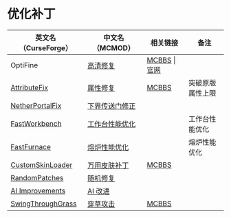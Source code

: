 # 优化补丁

| 英文名（CurseForge）                                                                | 中文名（MCMOD）                                        | 相关链接                                                                                   | 备注             |
| ----------------------------------------------------------------------------------- | ------------------------------------------------------ | ------------------------------------------------------------------------------------------ | ---------------- |
| OptiFine                                                                            | [高清修复](https://www.mcmod.cn/class/36.html)         | [MCBBS](https://www.mcbbs.net/thread-606019-1-1.html) \| [官网](https://optifine.net/home) |                  |
| [AttributeFix](https://www.curseforge.com/minecraft/mc-mods/attributefix)           | [属性修复](https://www.mcmod.cn/class/2264.html)       | [MCBBS](https://www.mcbbs.net/thread-939188-1-1.html)                                      | 突破原版属性上限 |
| [NetherPortalFix](https://www.curseforge.com/minecraft/mc-mods/netherportalfix)     | [下界传送门修正](https://www.mcmod.cn/class/811.html)  |                                                                                            |                  |
| [FastWorkbench](https://www.curseforge.com/minecraft/mc-mods/fastworkbench)         | [工作台性能优化](https://www.mcmod.cn/class/1486.html) |                                                                                            | 工作台性能优化   |
| [FastFurnace](https://www.curseforge.com/minecraft/mc-mods/fastfurnace)             | [熔炉性能优化](https://www.mcmod.cn/class/1485.html)   |                                                                                            | 熔炉性能优化     |
| [CustomSkinLoader](https://www.curseforge.com/minecraft/mc-mods/customskinloader)   | [万用皮肤补丁](https://www.mcmod.cn/class/883.html)    | [MCBBS](https://www.mcbbs.net/thread-269807-1-1.html)                                      |                  |
| [RandomPatches](https://www.curseforge.com/minecraft/mc-mods/randompatches)         | [随机修复](https://www.mcmod.cn/class/2253.html)       |                                                                                            |                  |
| [AI Improvements](https://www.curseforge.com/minecraft/mc-mods/ai-improvements)     | [AI 改进](https://www.mcmod.cn/class/1480.html)        |                                                                                            |                  |
| [SwingThroughGrass](https://www.curseforge.com/minecraft/mc-mods/swingthroughgrass) | [穿草攻击](https://www.mcmod.cn/class/1465.html)       | [MCBBS](https://www.mcbbs.net/thread-691271-1-1.html)                                      |                  |
